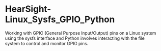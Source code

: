 # HearSight-Linux_Sysfs_GPIO_Python
Working with GPIO (General Purpose Input/Output) pins on a Linux system using the sysfs interface and Python involves interacting with the file system to control and monitor GPIO pins. 
